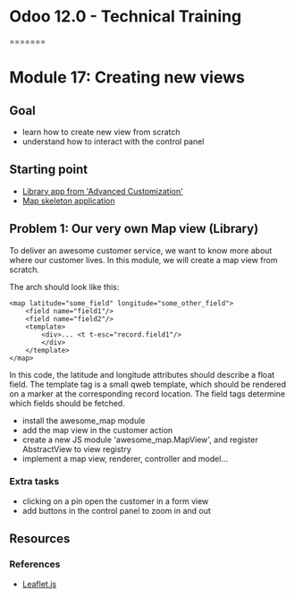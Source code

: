 # Odoo 12.0 - Technical Training
=======
# Module 17: Creating new views


## Goal

* learn how to create new view from scratch
* understand how to interact with the control panel

## Starting point

* [Library app from 'Advanced Customization'](https://github.com/odoo/technical-training/tree/12.0-16-advanced-customization)
* [Map skeleton application](./awesome_map)

## Problem 1: Our very own Map view (Library)

To deliver an awesome customer service, we want to know more about where our customer lives. In this module, we will create a map view from scratch.

The arch should look like this:

    <map latitude="some_field" longitude="some_other_field">
        <field name="field1"/>
        <field name="field2"/>
        <template>
            <div>... <t t-esc="record.field1"/>
            </div>
        </template>
    </map>

In this code, the latitude and longitude attributes should describe a float field. The template tag is a small qweb template, which should be rendered on a marker at the corresponding record location.  The field tags determine which fields should be fetched.

- install the awesome_map module
- add the map view in the customer action
- create a new JS module 'awesome_map.MapView', and register AbstractView to view registry
- implement a map view, renderer, controller and model...

### Extra tasks

- clicking on a pin open the customer in a form view
- add buttons in the control panel to zoom in and out


## Resources

### References

* [Leaflet.js](http://leafletjs.com/)
